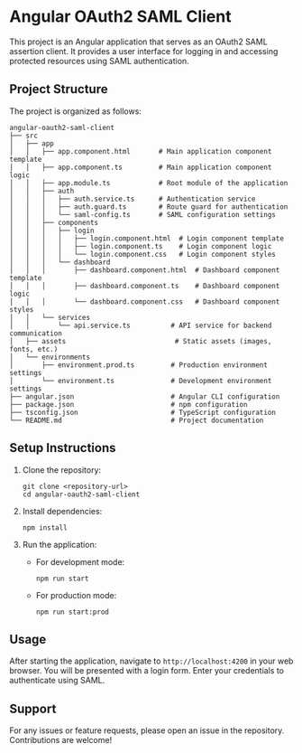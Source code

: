 # Angular OAuth2 SAML Client

This project is an Angular application that serves as an OAuth2 SAML assertion client. It provides a user interface for logging in and accessing protected resources using SAML authentication.

## Project Structure

The project is organized as follows:

```
angular-oauth2-saml-client
├── src
│   ├── app
│   │   ├── app.component.html       # Main application component template
│   │   ├── app.component.ts         # Main application component logic
│   │   ├── app.module.ts            # Root module of the application
│   │   ├── auth
│   │   │   ├── auth.service.ts      # Authentication service
│   │   │   ├── auth.guard.ts        # Route guard for authentication
│   │   │   └── saml-config.ts       # SAML configuration settings
│   │   ├── components
│   │   │   ├── login
│   │   │   │   ├── login.component.html  # Login component template
│   │   │   │   ├── login.component.ts    # Login component logic
│   │   │   │   └── login.component.css   # Login component styles
│   │   │   └── dashboard
│   │   │       ├── dashboard.component.html  # Dashboard component template
│   │   │       ├── dashboard.component.ts    # Dashboard component logic
│   │   │       └── dashboard.component.css   # Dashboard component styles
│   │   └── services
│   │       └── api.service.ts          # API service for backend communication
│   ├── assets                           # Static assets (images, fonts, etc.)
│   └── environments
│       ├── environment.prod.ts         # Production environment settings
│       └── environment.ts              # Development environment settings
├── angular.json                        # Angular CLI configuration
├── package.json                        # npm configuration
├── tsconfig.json                       # TypeScript configuration
└── README.md                           # Project documentation
```

## Setup Instructions

1. Clone the repository:
   ```
   git clone <repository-url>
   cd angular-oauth2-saml-client
   ```

2. Install dependencies:
   ```
   npm install
   ```

3. Run the application:
   - For development mode:
     ```
     npm run start
     ```
   - For production mode:
     ```
     npm run start:prod
     ```

## Usage

After starting the application, navigate to `http://localhost:4200` in your web browser. You will be presented with a login form. Enter your credentials to authenticate using SAML.

## Support

For any issues or feature requests, please open an issue in the repository. Contributions are welcome!